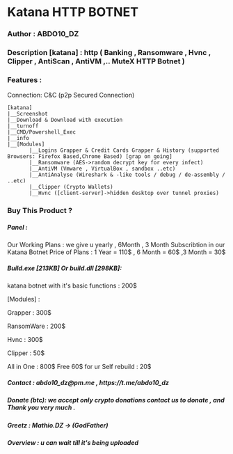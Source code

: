 # Katana HTTP BOTNET
<h3> Author : ABDO10_DZ </h3>
<h3> Description [katana] : http ( Banking , Ransomware , Hvnc , Clipper , AntiScan , AntiVM ,.. MuteX HTTP Botnet )</h3>

<h3> Features :</h3> 

Connection:	C&C (p2p Secured Connection)

    [katana]
	|__Screenshot
	|__Download & Download with execution
	|__turnoff
	|__CMD/Powershell_Exec
	|__info
	|__[Modules]
	       |__Logins Grapper & Credit Cards Grapper & History (supported Browsers: Firefox Based,Chrome Based) [grap on going]
	       |__Ransomware (AES->random decrypt key for every infect)
	       |__AntiVM (Vmware , VirtualBox , sandbox ..etc)
	       |__AntiAnalyse (Wireshark & -like tools / debug / de-assembly / ..etc)
	       |__Clipper (Crypto Wallets)
	       |__Hvnc ([client-server]->hidden desktop over tunnel proxies)

<h3> Buy This Product ? </h3>

<h5>Panel : </h5>
Our Working Plans : we give u yearly , 6Month , 3 Month Subscribtion in our Katana Botnet 
 Price of Plans : 1 Year = 110$ , 6 Month = 60$ ,3 Month = 30$

<h5>Build.exe [213KB] Or build.dll [298KB]:</h5>
	<p>katana botnet with it's basic functions : 200$
	<p>[Modules] :
	<p>Grapper : 300$
	<p>RansomWare : 200$
	<p>Hvnc : 300$
	<p>Clipper : 50$
	<p>All in One : 800$ Free 60$ for ur Self
	rebuild : 20$

<h5> Contact : abdo10_dz@pm.me , https://t.me/abdo10_dz </h5>
<h5> Donate (btc): we accept only crypto donations contact us to donate , and Thank you very much .</h5> 
<h5> Greetz : Mathio.DZ -> (GodFather)</h3> 

<h5>Overview : u can wait till it's being uploaded</h5>

